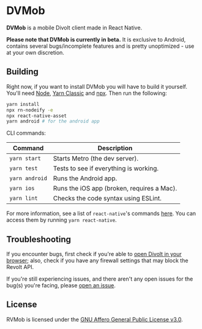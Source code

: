 # DVMob

**DVMob** is a mobile Divolt client made in React Native. 

**Please note that DVMob is currently in beta.** It is exclusive to Android, contains several bugs/incomplete features and is pretty unoptimized - use at your own discretion.

## Building


Right now, if you want to install DVMob you will have to build it yourself. You'll need [Node](https://nodejs.org/en/), [Yarn Classic](https://classic.yarnpkg.com) and [npx](https://www.npmjs.com/package/npx). Then run the following:

```sh
yarn install
npx rn-nodeify -e
npx react-native-asset
yarn android # for the android app
```

CLI commands:

| Command          | Description                                 |
| -----------------| --------------------------------------      |
| `yarn start`     | Starts Metro (the dev server).              |
| `yarn test`      | Tests to see if everything is working.      |
| `yarn android`   | Runs the Android app.                       |
| `yarn ios`       | Runs the iOS app (broken, requires a Mac).  |
| `yarn lint`      | Checks the code syntax using ESLint.        |

For more information, see a list of `react-native`'s commands [here](https://github.com/react-native-community/cli/blob/master/docs/commands.md). You can access them by running `yarn react-native`.

## Troubleshooting

If you encounter bugs, first check if you're able to [open Divolt in your browser](https://divolt.xyz); also, check if you have any firewall settings that may block the Revolt API.

If you're still experiencing issues, and there aren't any open issues for the bug(s) you're facing, please [open an issue](https://github.com/IgorKock/dvmob/issues).

## License

RVMob is licensed under the [GNU Affero General Public License v3.0](https://github.com/revoltchat/rvmob/blob/master/LICENSE).
